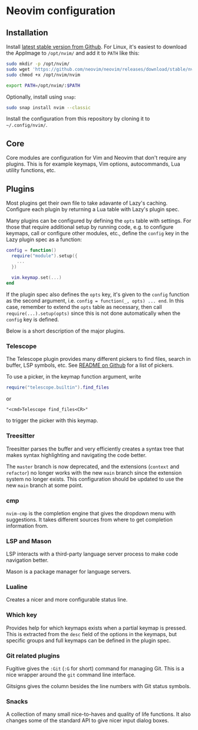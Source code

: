# Neovim configuration

## Installation

Install [latest stable version from Github](https://github.com/neovim/neovim/releases/tag/stable). 
For Linux, it's easiest to download the AppImage to `/opt/nvim/` and add it to `PATH` like this:

```bash
sudo mkdir -p /opt/nvim/ 
sudo wget 'https://github.com/neovim/neovim/releases/download/stable/nvim-linux-x86_64.appimage' -O /opt/nvim/nvim
sudo chmod +x /opt/nvim/nvim

export PATH=/opt/nvim/:$PATH
```

Optionally, install using `snap`:

```bash
sudo snap install nvim --classic
```

Install the configuration from this repository by cloning it to
`~/.config/nvim/`.


## Core

Core modules are configuration for Vim and Neovim that don't require any
plugins. This is for example keymaps, Vim options, autocommands, Lua utility
functions, etc. 


## Plugins

Most plugins get their own file to take adavante of Lazy's caching. Configure
each plugin by returning a Lua table with Lazy's plugin spec.

Many plugins can be configured by defining the `opts` table with settings. For
those that require additional setup by running code, e.g. to configure keymaps,
call or configure other modules, etc., define the `config` key in the Lazy
plugin spec as a function:

```lua
config = function()
  require("module").setup({
    ...
  })
  
  vim.keymap.set(...)
end
```

If the plugin spec also defines the `opts` key, it's given to the `config`
function as the second argument, i.e. `config = function(_, opts) ... end`. In
this case, remember to extend the `opts` table as necessary, then call
`require(...).setup(opts)` since this is not done automatically when the
`config` key is defined.


Below is a short description of the major plugins.

### Telescope

The Telescope plugin provides many different pickers to find files, search in
buffer, LSP symbols, etc. See [README on
Github](https://github.com/nvim-telescope/telescope.nvim/tree/master?tab=readme-ov-file#pickers)
for a list of pickers.

To use a picker, in the keymap function argument, write

```lua
require("telescope.builtin").find_files
```

or 

```
"<cmd>Telescope find_files<CR>"
```

to trigger the picker with this keymap.


### Treesitter

Treesitter parses the buffer and very efficiently creates a syntax tree that 
makes syntax highlighting and navigating the code better.

The `master` branch is now deprecated, and the extensions (`context` and
`refactor`) no longer works with the new `main` branch since the extension 
system no longer exists. This configuration should be updated to use the new
`main` branch at some point. 


### cmp

`nvim-cmp` is the completion engine that gives the dropdown menu with
suggestions. It takes different sources from where to get completion
information from. 


### LSP and Mason

LSP interacts with a third-party language server process to make code
navigation better.

Mason is a package manager for language servers. 


### Lualine

Creates a nicer and more configurable status line. 


### Which key

Provides help for which keymaps exists when a partial keymap is pressed. This 
is extracted from the `desc` field of the options in the keymaps, but specific
groups and full keymaps can be defined in the plugin spec. 


### Git related plugins

Fugitive gives the `:Git` (`:G` for short) command for managing Git. This is 
a nice wrapper around the `git` command line interface.

Gitsigns gives the column besides the line numbers with Git status symbols.


### Snacks

A collection of many small nice-to-haves and quality of life functions. It also
changes some of the standard API to give nicer input dialog boxes. 



